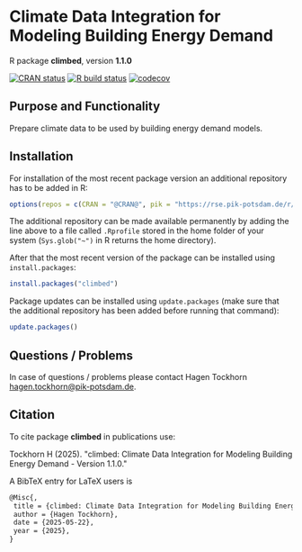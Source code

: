 # Climate Data Integration for Modeling Building Energy Demand

R package **climbed**, version **1.1.0**

[![CRAN status](https://www.r-pkg.org/badges/version/climbed)](https://cran.r-project.org/package=climbed) [![R build status](https://github.com/hagento/climbed/workflows/check/badge.svg)](https://github.com/hagento/climbed/actions) [![codecov](https://codecov.io/gh/hagento/climbed/branch/master/graph/badge.svg)](https://app.codecov.io/gh/hagento/climbed) 

## Purpose and Functionality

Prepare climate data to be used by building energy demand models.


## Installation

For installation of the most recent package version an additional repository has to be added in R:

```r
options(repos = c(CRAN = "@CRAN@", pik = "https://rse.pik-potsdam.de/r/packages"))
```
The additional repository can be made available permanently by adding the line above to a file called `.Rprofile` stored in the home folder of your system (`Sys.glob("~")` in R returns the home directory).

After that the most recent version of the package can be installed using `install.packages`:

```r 
install.packages("climbed")
```

Package updates can be installed using `update.packages` (make sure that the additional repository has been added before running that command):

```r 
update.packages()
```

## Questions / Problems

In case of questions / problems please contact Hagen Tockhorn <hagen.tockhorn@pik-potsdam.de>.

## Citation

To cite package **climbed** in publications use:

Tockhorn H (2025). "climbed: Climate Data Integration for Modeling Building Energy Demand - Version 1.1.0."

A BibTeX entry for LaTeX users is

 ```latex
@Misc{,
  title = {climbed: Climate Data Integration for Modeling Building Energy Demand - Version 1.1.0},
  author = {Hagen Tockhorn},
  date = {2025-05-22},
  year = {2025},
}
```
